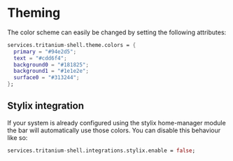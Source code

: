 # Theming

The color scheme can easily be changed by setting the following attributes:

```nix
services.tritanium-shell.theme.colors = {
  primary = "#94e2d5";
  text = "#cdd6f4";
  background0 = "#181825";
  background1 = "#1e1e2e";
  surface0 = "#313244";
};
```

## Stylix integration

If your system is already configured using the stylix home-manager module the bar will automatically
use those colors.
You can disable this behaviour like so:

```nix
services.tritanium-shell.integrations.stylix.enable = false;
```
